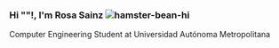 ### Hi "<coders/>"!, I'm Rosa Sainz ![hamster-bean-hi](https://user-images.githubusercontent.com/92283910/163730192-81879739-c7d4-4dc4-bab1-e544cf63e513.gif)
Computer Engineering Student at Universidad Autónoma Metropolitana 
